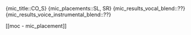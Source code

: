 
{mic_title::CO_S}
{mic_placements::SL, SR}
{mic_results_vocal_blend::??}
{mic_results_voice_instrumental_blend::??}

[[moc - mic_placement]]